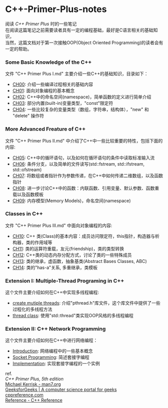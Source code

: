 # C++-Primer-Plus-notes
阅读 *C++ Primer Plus* 时的一些笔记  
在阅读这篇笔记之前需要读者具有一定的编程基础，最好是C语言相关的基础知识，  
当然，这篇文档对于第一次接触OOP(Object Oriented Programming)的读者会有一定的帮助。
### Some Basic Knowledge of the C++  
文件 "C++ Primer Plus I.md" 主要介绍一些C++的基础知识，目录如下：
- [CH00](./C++%20Primer%20Plus.%20I.md#ch00): 介绍一些编译过程相关的基础内容
- [CH01](./C++%20Primer%20Plus.%20I.md#ch01): 面向对象编程的基本概念
- [CH02](./C++%20Primer%20Plus.%20I.md#ch02): C++中的命名空间(namespace)，简单函数的定义进行简单介绍
- [CH03](./C++%20Primer%20Plus.%20I.md#ch03): 部分内置(built-in)变量类型，"const"限定符 
- [CH04](./C++%20Primer%20Plus.%20I.md#ch04): 一些比较复杂的变量类型（数组，字符串，结构体），"new" 和 "delete" 操作符
### More Advanced Freature of C++
文件 "C++ Primer Plus II.md" 中介绍了C++中一些比较重要的特性，包括下面的内容:
- [CH05](./C++%20Primer%20Plus.%20II.md#ch05): C++中的循环语句，以及如何在循环语句的条件中读取标准输入流  
- [CH06](./C++%20Primer%20Plus.%20II.md#ch06): 条件分支，以及简单的文件读写(std::fstream, std::ifstream, std::ofstream)
- [CH07](./C++%20Primer%20Plus.%20II.md#ch07): 将数组或者指针作为参数传递，在C++中如何传递二维数组，以及函数指针
- [CH08](./C++%20Primer%20Plus.%20II.md#ch08): 进一步讨论C++中的函数：内联函数、引用变量、默认参数、函数重载以及函数模板
- [CH09](./C++%20Primer%20Plus.%20II.md#ch09): 内存模型(Memory Models)，命名空间(namespace)
### Classes in C++
文件 "C++ Primer Plus III.md" 中面向对象编程的内容:
- [CH10](./C++%20Primer%20Plus.%20III.md#ch10): C++ 类(Class)的基本内容：成员访问限定符，this指针，构造器与析构器，类的作用域等
- [CH11](./C++%20Primer%20Plus.%20III.md#ch11): 类的运算符重载，友元(friendship)，类的类型转换
- [CH12](./C++%20Primer%20Plus.%20III.md#ch12): C++类的动态内存分配方式，讨论了类的一些特殊成员
- [CH13](./C++%20Primer%20Plus.%20III.md#ch13): 类的继承，虚函数，抽象基类(Abstract Bases Classes, ABC)
- [CH14](./C++%20Primer%20Plus.%20III.md#ch14): 类的"has-a"关系, 多重继承，类模板
  
### Extension I: Multiple-Thread Programing in C++  
这个文件主要介绍如何在C++中实现多线程编程:  
- [create mutiple threads](./Extension%20I:%20Mutiple-Thread%20Programming%20in%20C++.md#create_thread): 介绍"pthread.h"库文件，这个库文件中提供了一些过程化的多线程方法    
- [thread class](./Extension%20I:%20Mutiple-Thread%20Programming%20in%20C++.md#thread_class): 使用"std::thread"类实现OOP风格的多线程编程
  
### Extension II: C++ Network Programming
这个文件主要介绍如何在C++中进行网络编程：
- [Introduction](./Extension%20II:%20C++%20Network%20Programming.md#introduction): 网络编程中的一些基本概念  
- [Socket Programming](./Extension%20II:%20C++%20Network%20Programming.md#socket): 简述套接字编程  
- [Implementation](./Extension%20II:%20C++%20Network%20Programming.md#implementation): 实现套接字编程的一个实例  
  
ref.  
*C++ Primer Plus, 5th edition*  
[Michael Kerrisk - man7.org](https://man7.org/index.html)  
[GeeksforGeeks | A computer science portal for geeks](https://www.geeksforgeeks.org/)  
[cppreference.com](https://en.cppreference.com/w/)  
[Reference - C++ Reference](http://www.cplusplus.com/reference/)
